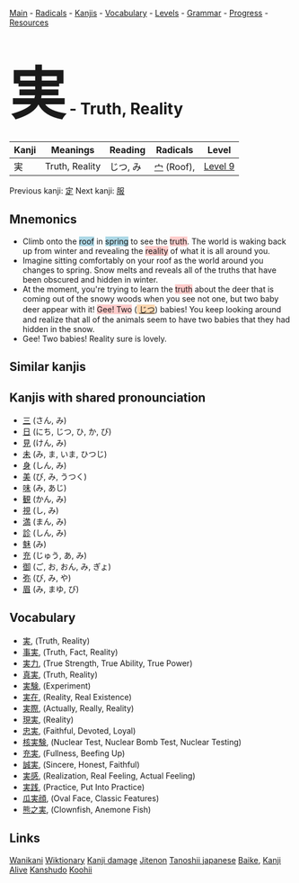<style> bigfont {font-size: 100px}</style>
[Main](../README.md) -
[Radicals](../radicals.md) -
[Kanjis](../kanjis.md) -
[Vocabulary](../vocabulary.md) -
[Levels](../levels.md) -
[Grammar](../grammar.md) - 
[Progress](../progress.md) -
[Resources](../resources.md)
# <bigfont> 実</bigfont> - Truth, Reality 

| Kanji | Meanings | Reading | Radicals | Level |
| --- | --- | --- | --- | --- |
| 実 | Truth, Reality | じつ, み | [宀](../radicals/宀.md) (Roof),  | [Level 9](../levels/wk_level9.md) |

Previous kanji: [定](定.md) Next kanji: [服](服.md) 

## Mnemonics
 * Climb onto the <span style="background-color:#ADD8E6"> roof</span> in <span style="background-color:#ADD8E6"> spring</span> to see the <span style="background-color:#ffcccb"> truth</span>. The world is waking back up from winter and revealing the <span style="background-color:#ffcccb"> reality</span> of what it is all around you. 
* Imagine sitting comfortably on your roof as the world around you changes to spring. Snow melts and reveals all of the truths that have been obscured and hidden in winter.
* At the moment, you're trying to learn the <span style="background-color:#ffcccb"> truth</span> about the deer that is coming out of the snowy woods when you see not one, but two baby deer appear with it! <span style="background-color:#ffcccb"> Gee! Two</span> (<span style="background-color:#fed8b1"> [じつ](https://jisho.org/search/じつ)</span>) babies! You keep looking around and realize that all of the animals seem to have two babies that they had hidden in the snow.
* Gee! Two babies! Reality sure is lovely.


## Similar kanjis
 


## Kanjis with shared pronounciation
 * [三](三.md) (さん, み)
* [日](日.md) (にち, じつ, ひ, か, び)
* [見](見.md) (けん, み)
* [未](未.md) (み, ま, いま, ひつじ)
* [身](身.md) (しん, み)
* [美](美.md) (び, み, うつく)
* [味](味.md) (み, あじ)
* [観](観.md) (かん, み)
* [視](視.md) (し, み)
* [満](満.md) (まん, み)
* [診](診.md) (しん, み)
* [魅](魅.md) (み)
* [充](充.md) (じゅう, あ, み)
* [御](御.md) (ご, お, おん, み, ぎょ)
* [弥](弥.md) (び, み, や)
* [眉](眉.md) (み, まゆ, び)



## Vocabulary
 * [実](../vocabulary/実.md), (Truth, Reality)
* [事実](../vocabulary/実.md), (Truth, Fact, Reality)
* [実力](../vocabulary/実.md), (True Strength, True Ability, True Power)
* [真実](../vocabulary/実.md), (Truth, Reality)
* [実験](../vocabulary/実.md), (Experiment)
* [実在](../vocabulary/実.md), (Reality, Real Existence)
* [実際](../vocabulary/実.md), (Actually, Really, Reality)
* [現実](../vocabulary/実.md), (Reality)
* [忠実](../vocabulary/実.md), (Faithful, Devoted, Loyal)
* [核実験](../vocabulary/実.md), (Nuclear Test, Nuclear Bomb Test, Nuclear Testing)
* [充実](../vocabulary/実.md), (Fullness, Beefing Up)
* [誠実](../vocabulary/実.md), (Sincere, Honest, Faithful)
* [実感](../vocabulary/実.md), (Realization, Real Feeling, Actual Feeling)
* [実践](../vocabulary/実.md), (Practice, Put Into Practice)
* [瓜実顔](../vocabulary/実.md), (Oval Face, Classic Features)
* [熊之実](../vocabulary/実.md), (Clownfish, Anemone Fish)




## Links 


[Wanikani](https://www.wanikani.com/kanji/実)
[Wiktionary](https://en.wiktionary.org/wiki/実)
[Kanji damage](http://www.kanjidamage.com/kanji/search?utf8=✓&q=実)
[Jitenon](https://jitenon.com/kanji/実)
[Tanoshii japanese](https://www.tanoshiijapanese.com/dictionary/kanji.cfm?k=実)
[Baike](https://baike.baidu.com/item/実),
[Kanji Alive](https://app.kanjialive.com/実)
[Kanshudo](https://www.kanshudo.com/searchmn?q=実)
[Koohii](https://kanji.koohii.com/study/kanji/実)
